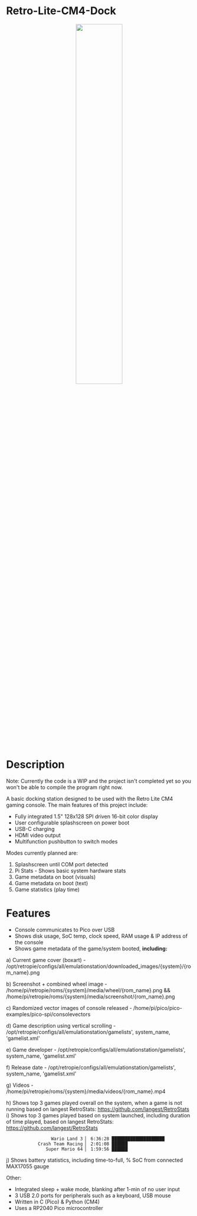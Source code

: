 # Retro-Lite-CM4-Dock
<p align="center">
   <img src="https://i.imgur.com/RhksMgQ.jpg" width = 50% height = 50%/>
</p>

# Description 
Note: Currently the code is a WIP and the project isn't completed yet so you won't be able to compile the program right now. 

A basic docking station designed to be used with the Retro Lite CM4 gaming console. The main features of this project include:


- Fully integrated 1.5" 128x128 SPI driven 16-bit color display 
- User configurable splashscreen on power boot
- USB-C charging 
- HDMI video output
- Multifunction pushbutton to switch modes

Modes currently planned are: 

1) Splashscreen until COM port detected 
2) Pi Stats - Shows basic system hardware stats 
3) Game metadata on boot (visuals)
4) Game metadata on boot (text)
5) Game statistics (play time)

# Features

- Console communicates to Pico over USB
- Shows disk usage, SoC temp, clock speed, RAM usage & IP address of the console
- Shows game metadata of the game/system booted, **including:**

a) Current game cover (boxart) - /opt/retropie/configs/all/emulationstation/downloaded_images/{system}/{rom_name}.png

b) Screenshot + combined wheel image - /home/pi/retropie/roms/{system}/media/wheel/{rom_name}.png && /home/pi/retropie/roms/{system}/media/screenshot/{rom_name}.png

c) Randomized vector images of console released - /home/pi/pico/pico-examples/pico-spi/consolevectors

d) Game description using vertical scrolling - /opt/retropie/configs/all/emulationstation/gamelists', system_name, 'gamelist.xml'

e) Game developer - /opt/retropie/configs/all/emulationstation/gamelists', system_name, 'gamelist.xml' 

f) Release date - /opt/retropie/configs/all/emulationstation/gamelists', system_name, 'gamelist.xml'

g) Videos - /home/pi/retropie/roms/{system}/media/videos/{rom_name}.mp4

h) Shows top 3 games played overall on the system, when a game is not running based on langest RetroStats: https://github.com/langest/RetroStats
i) Shows top 3 games played based on system launched, including duration of time played, based on langest RetroStats: https://github.com/langest/RetroStats

                     Wario Land 3 ▏ 6:36:28 ████████████████████
                Crash Team Racing ▏ 2:01:08 ██████
                   Super Mario 64 ▏ 1:59:56 ██████

j) Shows battery statistics, including time-to-full, % SoC from connected MAX17055 gauge

Other:
- Integrated sleep + wake mode, blanking after 1-min of no user input 
- 3 USB 2.0 ports for peripherals such as a keyboard, USB mouse 
- Written in C (Pico) & Python (CM4)
- Uses a RP2040 Pico microcontroller
